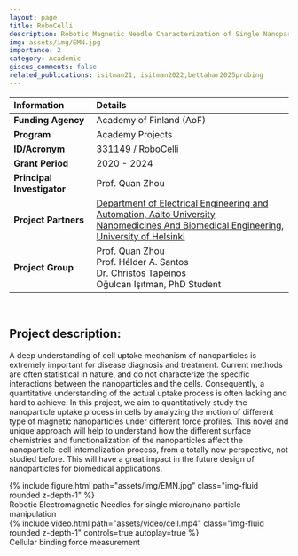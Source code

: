 ```yaml
---
layout: page
title: RoboCelli
description: Robotic Magnetic Needle Characterization of Single Nanoparticle Uptake in Cells
img: assets/img/EMN.jpg
importance: 2
category: Academic
giscus_comments: false
related_publications: isitman21, isitman2022,bettahar2025probing
---
```




| **Information**                                     | **Details**                                                                                                    |
| :-------------------------------------------------- | :------------------------------------------------------------------------------------------------------------- |
| **Funding Agency**                                  | Academy of Finland (AoF)                               |
| **Program**                                         | Academy Projects                                                                                               |
| **ID/Acronym**                                      | 331149 / RoboCelli                                                                                        |
| **Grant Period**                                    | 2020 - 2024                                                                                                     |
| **Principal Investigator**                          | Prof. Quan Zhou                                                                                             |
| **Project Partners**                                | [Department of Electrical Engineering and Automation, Aalto University](https://www.aalto.fi/en/department-of-electrical-engineering-and-automation/robotic-instruments )<br>[Nanomedicines And Biomedical Engineering, University of Helsinki](https://www.helsinki.fi/en/researchgroups/nanomedicines-and-biomedical-engineering)      |
| **Project Group**                                   | Prof. Quan Zhou<br>Prof. Hélder A. Santos<br>Dr. Christos Tapeinos <br>Oğulcan Işıtman, PhD Student |

<br>

## Project description:
A deep understanding of cell uptake mechanism of nanoparticles is extremely important for disease diagnosis and treatment. Current methods are often statistical in nature, and do not characterize the specific interactions between the nanoparticles and the cells. Consequently, a quantitative understanding of the actual uptake process is often lacking and hard to achieve. In this project, we aim to quantitatively study the nanoparticle uptake process in cells by analyzing the motion of different type of magnetic nanoparticles under different force profiles. This novel and unique approach will help to understand how the different surface chemistries and functionalization of the nanoparticles affect the nanoparticle-cell internalization process, from a totally new perspective, not studied before. This will have a great impact in the future design of nanoparticles for biomedical applications.

<div class="row">
    <div class="col-sm mt-3 mt-md-0">
        {% include figure.html path="assets/img/EMN.jpg" class="img-fluid rounded z-depth-1" %}
    </div>
</div>
<div class="caption">
    Robotic Electromagnetic Needles for single micro/nano particle manipulation
</div>



<div class="row mt-3">
    <div class="col-sm mt-3 mt-md-0">
        {% include video.html path="assets/video/cell.mp4" class="img-fluid rounded z-depth-1" controls=true autoplay=true  %}
    </div>
</div>
<div class="caption">
    Cellular binding force measurement
</div>
